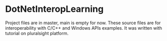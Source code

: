 # DotNetInteropLearning
Project files are in master, main is empty for now. These source files are for interoperability with C/C++ and Windows APIs examples. It was written with tutorial on pluralsight platform.
